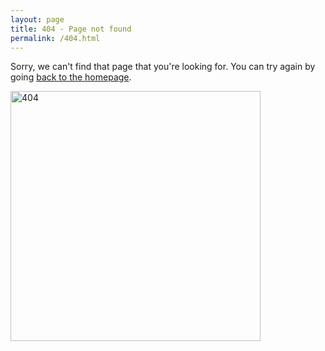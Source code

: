 ```yaml
---
layout: page
title: 404 - Page not found
permalink: /404.html
---
```


Sorry, we can't find that page that you're looking for. You can try again by going [back to the homepage](https://blog.wibowo.cyou/).

[<img src="https://blog.wibowo.cyou/images/404.jpg" alt="404" style="width: 400px;"/>](https://blog.wibowo.cyou/)

